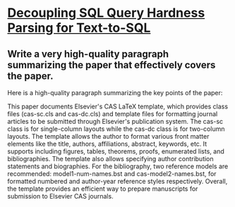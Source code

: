 # [Decoupling SQL Query Hardness Parsing for Text-to-SQL](https://arxiv.org/abs/2312.06172)

## Write a very high-quality paragraph summarizing the paper that effectively covers the paper.

 Here is a high-quality paragraph summarizing the key points of the paper:

This paper documents Elsevier's CAS LaTeX template, which provides class files (cas-sc.cls and cas-dc.cls) and template files for formatting journal articles to be submitted through Elsevier's publication system. The cas-sc class is for single-column layouts while the cas-dc class is for two-column layouts. The template allows the author to format various front matter elements like the title, authors, affiliations, abstract, keywords, etc. It supports including figures, tables, theorems, proofs, enumerated lists, and bibliographies. The template also allows specifying author contribution statements and biographies. For the bibliography, two reference models are recommended: model1-num-names.bst and cas-model2-names.bst, for formatted numbered and author-year reference styles respectively. Overall, the template provides an efficient way to prepare manuscripts for submission to Elsevier CAS journals.
